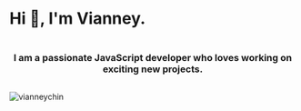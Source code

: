 <h1 style="display:inline-block;" align="center">Hi 👋, I'm Vianney.</h1>
<h3 style="display:inline-block;" align="center">I am a passionate JavaScript developer who loves working on exciting new projects.</h3>

<br>
<p style="display:inline-block;" align="center">
  <img align="center" src="https://github-readme-streak-stats.herokuapp.com/?user=vianneychin&theme=graywhite&count_private=true" alt="vianneychin" />
</p>

